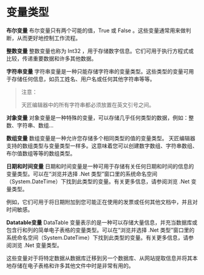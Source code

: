 # 变量类型 

**布尔变量**
布尔变量只有两个可能的值，True 或 False 。这些变量通常用来做判断，从而更好地控制工作流程。

**整数变量**
整数变量也称为 Int32 ，用于存储数字信息。它们可用于执行方程式或比较，传递重要数据和许多其他数据。 

**字符串变量** 
字符串变量是一种只能存储字符串的变量类型。这些类型的变量可用于存储任何信息，如员工姓名、用户名或任何其他字符串等等。 
>注意： 
>
>天匠编辑器中的所有字符串都必须放置在英文引号之间。 

**对象变量** 
对象变量是一种特殊的变量，可以存储几乎任何类型的数据，例如：整数、字符串、数组… 

**数组变量** 
数组变量是一种允许您存储多个相同类型的值的变量类型。 
天匠编辑器支持的数组类型与变量类型一样多。这意味着您可以创建数字数组、字符串数组、布尔值数组等等的数组类型。

**日期和时间变量** 
日期和时间变量是一种可用于存储有关任何日期和时间的信息的变量类型。可以在“浏览并选择 .Net 类型”窗口里的系统命名空间（System.DateTime）下找到此类型的变量。有关更多信息，请参阅浏览 .Net 变量类型。 

例如，它们可用于将日期附加到您可能正在使用的发票或任何其他文档中，并且对时间敏感。 

**Datatable变量** 
DataTable 变量表示的是一种可以存储大量信息，并充当数据库或包含行和列的简单电子表格的变量类型。可以在“浏览并选择 .Net 类型”窗口里的系统命名空间（System.DateTime）下找到此类型的变量。有关更多信息，请参阅浏览 .Net 变量类型。 

这些变量对于将特定数据从数据库迁移到另一个数据库、从网站提取信息并将其本地存储在电子表格和许多其他文件中时是非常有用的。 
